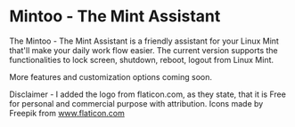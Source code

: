 # Mintoo - The Mint Assistant

The Mintoo - The Mint Assistant is a friendly assistant for your Linux Mint that'll make your daily work flow easier. The current version supports the functionalities to lock screen, shutdown, reboot, logout from Linux Mint.

More features and customization options coming soon.

Disclaimer - I added the logo from flaticon.com, as they state, that it is Free for personal and commercial purpose with attribution.
Icons made by Freepik from www.flaticon.com